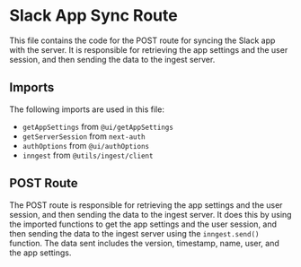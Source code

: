
# Slack App Sync Route
This file contains the code for the POST route for syncing the Slack app with the server. It is responsible for retrieving the app settings and the user session, and then sending the data to the ingest server.

## Imports
The following imports are used in this file:
- `getAppSettings` from `@ui/getAppSettings`
- `getServerSession` from `next-auth`
- `authOptions` from `@ui/authOptions`
- `inngest` from `@utils/ingest/client`

## POST Route
The POST route is responsible for retrieving the app settings and the user session, and then sending the data to the ingest server. It does this by using the imported functions to get the app settings and the user session, and then sending the data to the ingest server using the `inngest.send()` function. The data sent includes the version, timestamp, name, user, and the app settings.
